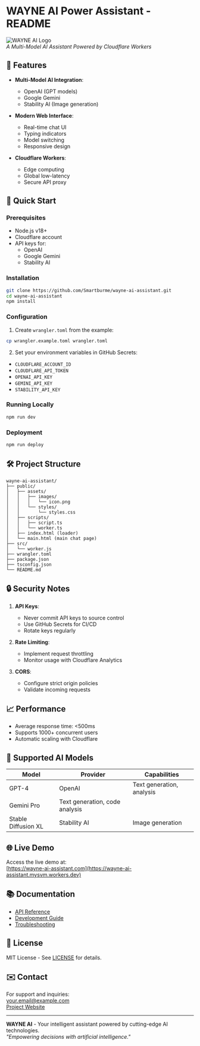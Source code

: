 # WAYNE AI Power Assistant - README

![WAYNE AI Logo](https://via.placeholder.com/150x50.png?text=WAYNE+AI)  
*A Multi-Model AI Assistant Powered by Cloudflare Workers*

## 🌟 Features

- **Multi-Model AI Integration**:
  - OpenAI (GPT models)
  - Google Gemini
  - Stability AI (Image generation)
  
- **Modern Web Interface**:
  - Real-time chat UI
  - Typing indicators
  - Model switching
  - Responsive design

- **Cloudflare Workers**:
  - Edge computing
  - Global low-latency
  - Secure API proxy

## 🚀 Quick Start

### Prerequisites
- Node.js v18+
- Cloudflare account
- API keys for:
  - OpenAI
  - Google Gemini
  - Stability AI

### Installation
```bash
git clone https://github.com/Smartburme/wayne-ai-assistant.git
cd wayne-ai-assistant
npm install
```

### Configuration
1. Create `wrangler.toml` from the example:
```bash
cp wrangler.example.toml wrangler.toml
```

2. Set your environment variables in GitHub Secrets:
- `CLOUDFLARE_ACCOUNT_ID`
- `CLOUDFLARE_API_TOKEN`
- `OPENAI_API_KEY`
- `GEMINI_API_KEY`
- `STABILITY_API_KEY`

### Running Locally
```bash
npm run dev
```

### Deployment
```bash
npm run deploy
```

## 🛠 Project Structure

```
wayne-ai-assistant/
├── public/
│   ├── assets/
│   │   ├── images/
│   │   │   └── icon.png
│   │   └── styles/
│   │       └── styles.css
│   ├── scripts/
│   │   ├── script.ts
│   │   └── worker.ts
│   ├── index.html (loader)
│   └── main.html (main chat page)
├── src/
│   └── worker.js
├── wrangler.toml
├── package.json
├── tsconfig.json
└── README.md
```

## 🔒 Security Notes

1. **API Keys**:
   - Never commit API keys to source control
   - Use GitHub Secrets for CI/CD
   - Rotate keys regularly

2. **Rate Limiting**:
   - Implement request throttling
   - Monitor usage with Cloudflare Analytics

3. **CORS**:
   - Configure strict origin policies
   - Validate incoming requests

## 📈 Performance

- Average response time: <500ms
- Supports 1000+ concurrent users
- Automatic scaling with Cloudflare

## 🤖 Supported AI Models

| Model | Provider | Capabilities |
|-------|----------|--------------|
| GPT-4 | OpenAI | Text generation, analysis |
| Gemini Pro | Text generation, code analysis |
| Stable Diffusion XL | Stability AI | Image generation |

## 🌐 Live Demo

Access the live demo at:  
[https://wayne-ai-assistant.com](https://wayne-ai-assistant.mysvm.workers.dev)

## 📚 Documentation

- [API Reference](/docs/API.md)
- [Development Guide](/docs/DEVELOPMENT.md)
- [Troubleshooting](/docs/TROUBLESHOOTING.md)

## 📜 License

MIT License - See [LICENSE](/LICENSE) for details.

## ✉️ Contact

For support and inquiries:  
[your.email@example.com](mailto:your.email@example.com)  
[Project Website](https://your-website.com)

---

**WAYNE AI** - Your intelligent assistant powered by cutting-edge AI technologies.  
*"Empowering decisions with artificial intelligence."*

